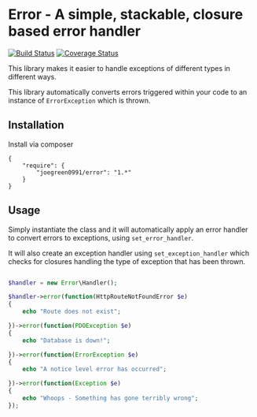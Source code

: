 Error - A simple, stackable, closure based error handler
=====

[![Build Status](https://travis-ci.org/mrjgreen/error.svg)](https://travis-ci.org/mrjgreen/error)
[![Coverage Status](https://img.shields.io/coveralls/joegreen0991/error.svg)](https://coveralls.io/r/joegreen0991/error)


This library makes it easier to handle exceptions of different types in different ways.

This library automatically converts errors triggered within your code to an instance of `ErrorException` which is thrown.

Installation
------------
Install via composer

```
{
    "require": {
        "joegreen0991/error": "1.*"
    }
}

```

Usage
-----

Simply instantiate the class and it will automatically apply an error handler to convert errors to exceptions, using `set_error_handler`.

It will also create an exception handler using `set_exception_handler` which checks for closures handling the type of exception that has been thrown.

~~~PHP

$handler = new Error\Handler();

$handler->error(function(HttpRouteNotFoundError $e)
{
    echo "Route does not exist";

})->error(function(PDOException $e)
{
    echo "Database is down!";

})->error(function(ErrorException $e)
{
    echo "A notice level error has occurred";

})->error(function(Exception $e)
{
    echo "Whoops - Something has gone terribly wrong";
});

~~~
